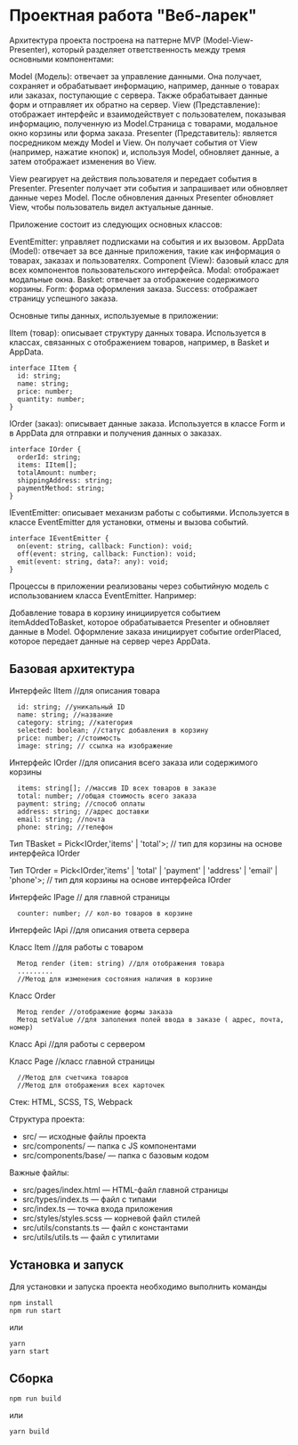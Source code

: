 # Проектная работа "Веб-ларек"


Архитектура проекта построена на паттерне MVP (Model-View-Presenter), который разделяет ответственность между тремя основными компонентами:

Model (Модель): отвечает за управление данными. Она получает, сохраняет и обрабатывает информацию, например, данные о товарах или заказах, поступающие с сервера. Также обрабатывает данные форм и отправляет их обратно на сервер.
View (Представление): отображает интерфейс и взаимодействует с пользователем, показывая информацию, полученную из Model.Cтраница с товарами, модальное окно корзины или форма заказа.
Presenter (Представитель): является посредником между Model и View. Он получает события от View (например, нажатие кнопок) и, используя Model, обновляет данные, а затем отображает изменения во View.

View реагирует на действия пользователя и передает события в Presenter.
Presenter получает эти события и запрашивает или обновляет данные через Model.
После обновления данных Presenter обновляет View, чтобы пользователь видел актуальные данные.

Приложение состоит из следующих основных классов:

EventEmitter: управляет подписками на события и их вызовом.
AppData (Model): отвечает за все данные приложения, такие как информация о товарах, заказах и пользователях.
Component (View): базовый класс для всех компонентов пользовательского интерфейса.
Modal: отображает модальные окна.
Basket: отвечает за отображение содержимого корзины.
Form: форма оформления заказа.
Success: отображает страницу успешного заказа.

Основные типы данных, используемые в приложении:

IItem (товар): описывает структуру данных товара. Используется в классах, связанных с отображением товаров, например, в Basket и AppData.
```
interface IItem {
  id: string;
  name: string;
  price: number;
  quantity: number;
}
```
IOrder (заказ): описывает данные заказа. Используется в классе Form и в AppData для отправки и получения данных о заказах.
```
interface IOrder {
  orderId: string;
  items: IItem[];
  totalAmount: number;
  shippingAddress: string;
  paymentMethod: string;
}
```
IEventEmitter: описывает механизм работы с событиями. Используется в классе EventEmitter для установки, отмены и вызова событий.
```
interface IEventEmitter {
  on(event: string, callback: Function): void;
  off(event: string, callback: Function): void;
  emit(event: string, data?: any): void;
}
```
Процессы в приложении реализованы через событийную модель с использованием класса EventEmitter. Например:

Добавление товара в корзину инициируется событием itemAddedToBasket, которое обрабатывается Presenter и обновляет данные в Model.
Оформление заказа инициирует событие orderPlaced, которое передает данные на сервер через AppData.

## Базовая архитектура

Интерфейс IItem //для описания товара
```
  id: string; //уникальный ID 
  name: string; //название
  category: string; //категория
  selected: boolean; //статус добавления в корзину 
  price: number; //стоимость 
  image: string; // ссылка на изображение
```

Интерфейс IOrder //для описания всего заказа или содержимого корзины
```
  items: string[]; //массив ID всех товаров в заказе 
  total: number; //общая стоимость всего заказа 
  payment: string; //способ оплаты
  address: string; //адрес доставки 
  email: string; //почта 
  phone: string; //телефон
```

Тип TBasket = Pick<IOrder,'items' | 'total'>; // тип для корзины на основе интерфейса IOrder 

Тип TOrder = Pick<IOrder,'items' | 'total' | 'payment' | 'address' | 'email' | 'phone'>; // тип для корзины на основе интерфейса IOrder 

Интерфейс IPage // для главной страницы 
```
  counter: number; // кол-во товаров в корзине
```

Интерфейс IApi //для описания ответа сервера

Класс Item //для работы с товаром 
```
  Метод render (item: string) //для отображения товара 
  ......... 
  //Метод для изменения состояния наличия в корзине
```

Класс Order  
```
  Метод render //отображение формы заказа
  Метод setValue //для заполения полей ввода в заказе ( адрес, почта, номер)
```

Класс Api //для работы с сервером

Класс Page //класс главной страницы 
```
  //Метод для счетчика товаров 
  //Метод для отображения всех карточек
```





Стек: HTML, SCSS, TS, Webpack

Структура проекта:
- src/ — исходные файлы проекта
- src/components/ — папка с JS компонентами
- src/components/base/ — папка с базовым кодом

Важные файлы:
- src/pages/index.html — HTML-файл главной страницы
- src/types/index.ts — файл с типами
- src/index.ts — точка входа приложения
- src/styles/styles.scss — корневой файл стилей
- src/utils/constants.ts — файл с константами
- src/utils/utils.ts — файл с утилитами

## Установка и запуск
Для установки и запуска проекта необходимо выполнить команды

```
npm install
npm run start
```

или

```
yarn
yarn start
```
## Сборка

```
npm run build
```

или

```
yarn build
```




